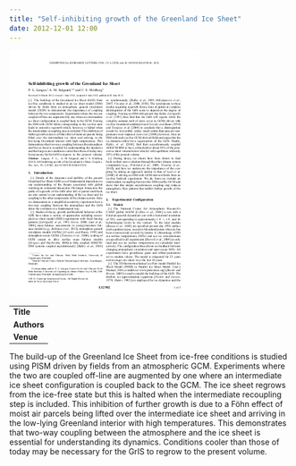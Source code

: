 ```yaml
---
title: "Self-inhibiting growth of the Greenland Ice Sheet"
date: 2012-12-01 12:00
---
```


![](/img/applications/langensolgaardhvidberg2012.png)


||
|-
| **Title** | [Self-inhibiting growth of the Greenland Ice Sheet](http://www.agu.org/pubs/crossref/2012/2012GL051810.shtml) |
| **Authors** | Peter Langen and others |
| **Venue** |  [Geophysical Research Letters](http://www.agu.org/journals/gl/)  |

The build-up of the Greenland Ice Sheet from ice-free conditions is studied using PISM driven by fields from an atmospheric GCM. Experiments where the two are coupled off-line are augmented by one where an intermediate ice sheet configuration is coupled back to the GCM. The ice sheet regrows from the ice-free state but this is halted when the intermediate recoupling step is included. This inhibition of further growth is due to a Föhn effect of moist air parcels being lifted over the intermediate ice sheet and arriving in the low-lying Greenland interior with high temperatures. This demonstrates that two-way coupling between the atmosphere and the ice sheet is essential for understanding its dynamics. Conditions cooler than those of today may be necessary for the GrIS to regrow to the present volume.

